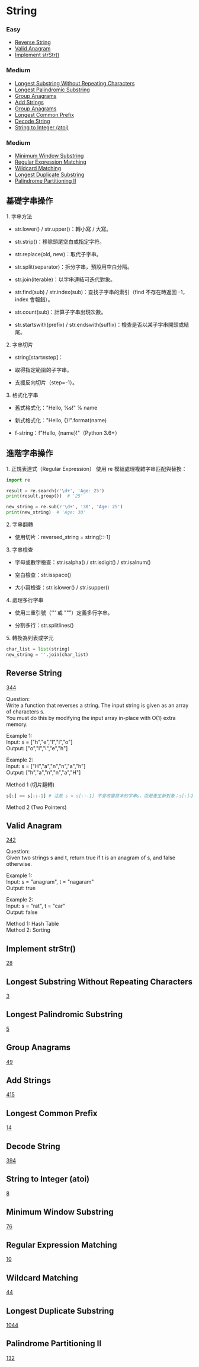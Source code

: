 # String
<!------------------------------------------------------------------------------------------------------------------------------------------------------>
### Easy
- [Reverse String](#Reverse-String)
- [Valid Anagram](#Valid-Anagram)
- [Implement strStr()](#Implement-strStr())

### Medium
- [Longest Substring Without Repeating Characters](#Longest-Substring-Without-Repeating-Characters)
- [Longest Palindromic Substring](#Longest-Palindromic-Substring)
- [Group Anagrams](#Group-Anagrams)
- [Add Strings](#Add-Strings)
- [Group Anagrams](#Group-Anagrams)
- [Longest Common Prefix](#Longest-Common-Prefix)
- [Decode String](#Decode-String)
- [String to Integer (atoi)](#String-to-Integer-(atoi))

### Medium
- [Minimum Window Substring](#Minimum-Window-Substring)
- [Regular Expression Matching](#Regular-Expression-Matching)
- [Wildcard Matching](#Wildcard-Matching)
- [Longest Duplicate Substring](#Longest-Duplicate-Substring)
- [Palindrome Partitioning II](#Palindrome-Partitioning-II)

<!------------------------------------------------------------------------------------------------------------------------------------------------------>
## 基礎字串操作
1\. 字串方法
   
- str.lower() / str.upper()：轉小寫 / 大寫。

- str.strip()：移除頭尾空白或指定字符。

- str.replace(old, new)：取代子字串。

- str.split(separator)：拆分字串，預設用空白分隔。

- str.join(iterable)：以字串連結可迭代對象。

- str.find(sub) / str.index(sub)：查找子字串的索引（find 不存在時返回 -1，index 會報錯）。

- str.count(sub)：計算子字串出現次數。

- str.startswith(prefix) / str.endswith(suffix)：檢查是否以某子字串開頭或結尾。

2\. 字串切片
   
- string[start:end:step]：

- 取得指定範圍的子字串。

- 支援反向切片（step=-1）。

3\. 格式化字串
   
- 舊式格式化："Hello, %s!" % name

- 新式格式化："Hello, {}!".format(name)

- f-string：f"Hello, {name}!"（Python 3.6+）

## 進階字串操作

1\. 正規表達式（Regular Expression） 使用 re 模組處理複雜字串匹配與替換：

```python
import re

result = re.search(r'\d+', 'Age: 25')
print(result.group())  # '25'

new_string = re.sub(r'\d+', '30', 'Age: 25')
print(new_string)  # 'Age: 30'
```

2\. 字串翻轉
   
- 使用切片：reversed_string = string[::-1]

3\. 字串檢查
   
- 字母或數字檢查：str.isalpha() / str.isdigit() / str.isalnum()

- 空白檢查：str.isspace()

- 大小寫檢查：str.islower() / str.isupper()

4\. 處理多行字串
   
- 使用三重引號（''' 或 """）定義多行字串。

- 分割多行：str.splitlines()

5\. 轉換為列表或字元

```python
char_list = list(string)  
new_string = ''.join(char_list)  
```

<!------------------------------------------------------------------------------------------------------------------------------------------------------>
<!--Easy-->
## Reverse String
[344](https://leetcode.com/problems/reverse-string/)

Question: <br> 
Write a function that reverses a string. The input string is given as an array of characters s. <br>
You must do this by modifying the input array in-place with O(1) extra memory.

Example 1: <br>
Input: s = ["h","e","l","l","o"] <br>
Output: ["o","l","l","e","h"]

Example 2: <br>
Input: s = ["H","a","n","n","a","h"] <br>
Output: ["h","a","n","n","a","H"]

Method 1 (切片翻轉)

```python
s[:] == s[::-1] # 注意 s = s[::-1] 不會改變原本的字串s，而是產生新對象；s[:]才是就地修改(in-place modification)的操作。
```

Method 2 (Two Pointers)

## Valid Anagram
[242](https://leetcode.com/problems/valid-anagram/)

Question: <br> 
Given two strings s and t, return true if t is an anagram of s, and false otherwise.

Example 1: <br>
Input: s = "anagram", t = "nagaram" <br>
Output: true

Example 2: <br>
Input: s = "rat", t = "car" <br>
Output: false

Method 1: Hash Table <br>
Method 2: Sorting

## Implement strStr()
[28](https://leetcode.com/problems/implement-strStr()/)


<!------------------------------------------------------------------------------------------------------------------------------------------------------>
<!--Medium-->
## Longest Substring Without Repeating Characters
[3](https://leetcode.com/problems/longesr-substring-without-repeating-characters/)
## Longest Palindromic Substring
[5](https://leetcode.com/problems/longest-palindromic-substring/)
## Group Anagrams
[49](https://leetcode.com/problems/group-anagrams/)
## Add Strings
[415](https://leetcode.com/problems/add-strings/)
## Longest Common Prefix
[14](https://leetcode.com/problems/longest-common-prefix/)
## Decode String
[394](https://leetcode.com/problems/decode-string/)
## String to Integer (atoi)
[8](https://leetcode.com/problems/string-to-integer-(atoi)/)

<!------------------------------------------------------------------------------------------------------------------------------------------------------>
<!--Hard-->
## Minimum Window Substring
[76](https://leetcode.com/problems/minimum-window-substring/)
## Regular Expression Matching
[10](https://leetcode.com/problems/regular-expression-matching/)
## Wildcard Matching
[44](https://leetcode.com/problems/wildcard-matching/)
## Longest Duplicate Substring
[1044](https://leetcode.com/problems/longest-duplicate-substring/)
## Palindrome Partitioning II
[132](https://leetcode.com/problems/palindrome-partitioning-II/)

